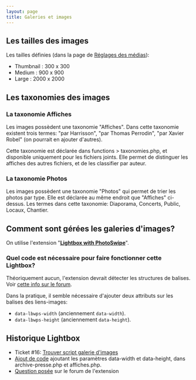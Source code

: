 ```yaml
---
layout: page
title: Galeries et images
---
```


## Les tailles des images

Les tailles définies (dans la page de [Réglages des médias](https://www.cave12.org/core/wp-admin/options-media.php)):

- Thumbnail : 300 x 300
- Medium : 900 x 900
- Large : 2000 x 2000

## Les taxonomies des images

### La taxonomie Affiches

Les images possèdent une taxonomie "Affiches". Dans cette taxonomie existent trois termes: "par Harrisson", "par Thomas Perrodin", "par Xavier Robel" (on pourrait en ajouter d'autres).

Cette taxonomie est déclarée dans functions > taxonomies.php, et disponible uniquement pour les fichiers joints. Elle permet de distinguer les affiches des autres fichiers, et de les classifier par auteur.

### La taxonomie Photos

Les images possèdent une taxonomie "Photos" qui permet de trier les photos par type. Elle est déclarée au même endroit que "Affiches" ci-dessus. Les termes dans cette taxonomie: Diaporama, Concerts, Public, Locaux, Chantier.

## Comment sont gérées les galeries d'images?

On utilise l'extension "**[Lightbox with PhotoSwipe](https://wordpress.org/plugins/lightbox-photoswipe/)**". 

### Quel code est nécessaire pour faire fonctionner cette Lightbox?

Théoriquement aucun, l'extension devrait détecter les structures de balises. Voir [cette info sur le forum](https://wordpress.org/support/topic/required-data-attributes-on-link/).

Dans la pratique, il semble nécessaire d'ajouter deux attributs sur les balises des liens-images:

- `data-lbwps-width` (anciennement `data-width`).
- `data-lbwps-height` (anciennement `data-height`).

## Historique Lightbox

- Ticket #16: [Trouver script galerie d'images](https://github.com/cave12/cave12-wp/issues/16) 
- [Ajout de code](https://github.com/cave12/cave12-wp/commit/0a34b8453f0d70782f70c968f2e7ba173fcc1efa) ajoutant les paramètres data-width et data-height, dans archive-presse.php et affiches.php.
- [Question posée](https://wordpress.org/support/topic/required-data-attributes-on-link/) sur le forum de l'extension

